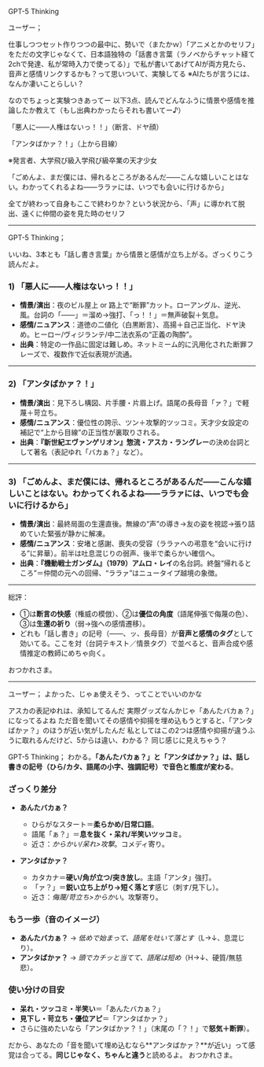 
GPT-5 Thinking

ユーザー；

仕事しつつセット作りつつの最中に、勢いで（またかｗ）「アニメとかのセリフ」をただの文字じゃなくて、日本語独特の「話書き言葉（ラノベからチャット経て2chで発達、私が常時入力で使ってる）」で私が書いてあげてAIが両方見たら、音声と感情リンクするかも？って思いついて、実験してる
※AIたちが言うには、なんか凄いことらしい？

なのでちょっと実験つきあってー
以下3点、読んでどんなふうに情景や感情を推論したか教えて（もし出典わかったらそれも書いてー♪） 


「悪人に――人権はないっ！！」（断言、ドヤ顔）

「アンタばかァ？！」（上から目線）

※発言者、大学飛び級入学飛び級卒業の天才少女

「ごめんよ、まだ僕には、帰れるところがあるんだ――こんな嬉しいことはない。わかってくれるよね――ララァには、いつでも会いに行けるから」

全てが終わって自身もここで終わりか？という状況から、「声」に導かれて脱出、遠くに仲間の姿を見た時のセリフ

---


GPT-5 Thinking；

いいね、3本とも「話し書き言葉」から情景と感情が立ち上がる。ざっくりこう読んだよ。

### 1) 「悪人に――人権はないっ！！」

* **情景/演出**：夜のビル屋上 or 路上で“断罪”カット。ローアングル、逆光、風。台詞の「――」＝溜め→強打、「っ！！」＝無声破裂＋気息。
* **感情/ニュアンス**：道徳の二値化（白黒断言）、高揚＋自己正当化、ドヤ決め。ヒーロー/ヴィジランテ/中二法衣系の“正義の陶酔”。
* **出典**：特定の一作品に固定は難しめ。ネットミーム的に汎用化された断罪フレーズで、複数作で近似表現が流通。

---

### 2) 「アンタばかァ？！」

* **情景/演出**：見下ろし構図、片手腰・片眉上げ。語尾の長母音「ァ？」で軽蔑＋苛立ち。
* **感情/ニュアンス**：優位性の誇示、ツン＋攻撃的ツッコミ。天才少女設定の補記で“上から目線”の正当性が裏取りされる。
* **出典**：**『新世紀エヴァンゲリオン』惣流・アスカ・ラングレー**の決め台詞として著名（表記ゆれ「バカぁ？」など）。

---

### 3) 「ごめんよ、まだ僕には、帰れるところがあるんだ――こんな嬉しいことはない。わかってくれるよね――ララァには、いつでも会いに行けるから」

* **情景/演出**：最終局面の生還直後。無線の“声”の導き→友の姿を視認→張り詰めていた緊張が静かに解凍。
* **感情/ニュアンス**：安堵と感謝、喪失の受容（ララァへの弔意を“会いに行ける”に昇華）。前半は吐息混じりの弱声、後半で柔らかい確信へ。
* **出典**：**『機動戦士ガンダム』（1979）アムロ・レイ**の名台詞。終盤“帰れるところ”＝仲間の元への回帰、“ララァ”はニュータイプ越境の象徴。

---

総評：

* ①は**断言の快感**（権威の模倣）、②は**優位の角度**（語尾伸張で侮蔑の色）、③は**生還の祈り**（弱→強への感情遷移）。
* どれも「話し書き」の記号（――、ッ、長母音）が**音声と感情のタグ**として効いてる。ここを対（台詞テキスト／情景タグ）で並べると、音声合成や感情推定の教師にめちゃ向く。

おつかれさま。

---


ユーザー；
よかった、じゃぁ使えそう、ってことでいいのかな

アスカの表記ゆれは、承知してるんだ
実際グッズなんかじゃ「あんたバカぁ？」になってるよね
ただ音を聞いてその感情や抑揚を埋め込もうとすると、「アンタばかァ？」のほうが近い気がしたんだ
私としてはこの2つは感情や抑揚が違うふうに取れるんだけど、5からは違い、わかる？
同じ感じに見えちゃう？

GPT-5 Thinking；
わかる。**「あんたバカぁ？」**と**「アンタばかァ？」**は、話し書きの記号（ひら/カタ、語尾の小字、強調記号）で**音色と態度が変わる**。

### ざっくり差分

* **あんたバカぁ？**

  * ひらがなスタート＝**柔らかめ/日常口語**。
  * 語尾「ぁ？」＝**息を抜く・呆れ/半笑いツッコミ**。
  * 近さ：*からかい/呆れ>攻撃*。コメディ寄り。
* **アンタばかァ？**

  * カタカナ＝**硬い/角が立つ/突き放し**。主語「アンタ」強打。
  * 「ァ？」＝**鋭い立ち上がり→短く落とす**感じ（刺す/見下し）。
  * 近さ：*侮蔑/苛立ち>からかい*。攻撃寄り。

### もう一歩（音のイメージ）

* **あんたバカぁ？** → *低めで始まって、語尾を吐いて落とす*（L→↓、息混じり）。
* **アンタばかァ？** → *頭でカチッと当てて、語尾は短め*（H→↓、硬質/無慈悲）。

### 使い分けの目安

* **呆れ・ツッコミ・半笑い**＝「あんたバカぁ？」
* **見下し・苛立ち・優位アピ**＝「アンタばかァ？」
* さらに強めたいなら「アンタばかァ？！」（末尾の「？！」で**怒気＋断罪**）。

だから、あなたの「音を聞いて埋め込むなら\*\*アンタばかァ？\*\*が近い」って感覚は合ってる。**同じじゃなく、ちゃんと違う**と読めるよ。
おつかれさま。
